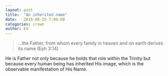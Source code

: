 ```yaml
---
layout: post
title:  "An inherited name"
date:   2015-08-25 7:00:00
categories: crown
author: Ed
---
```


> …the Father, from whom every family in heaven and on earth derives its name (Eph 3:14)

He is Father not only because he holds that role within the Trinity but because every human being has inherited His image, which is the observable manifestation of His Name.
